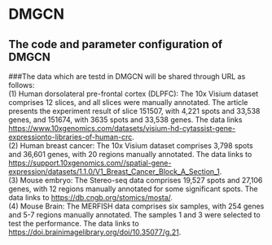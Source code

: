 # DMGCN
## The code and parameter configuration of DMGCN 

###The data which are testd in DMGCN will be shared through URL as follows:  
(1) Human dorsolateral pre-frontal cortex (DLPFC): The 10x Visium dataset comprises 12 slices, and all slices were manually annotated. The article presents the experiment result of slice 151507, with 4,221 spots and 33,538 genes, and 151674, with 3635 spots and 33,538 genes. The data links https://www.10xgenomics.com/datasets/visium-hd-cytassist-gene-expressionto-libraries-of-human-crc.  
(2) Human breast cancer: The 10x Visium dataset comprises 3,798 spots and 36,601 genes, with 20 regions manually annotated. The data links to https://support.10xgenomics.com//spatial-gene-expression/datasets/1.1.0/V1_Breast_Cancer_Block_A_Section_1.  
(3) Mouse embryo: The Stereo-seq data comprises 19,527 spots and 27,106 genes, with 12 regions manually annotated for some significant spots. The data links to https://db.cngb.org/stomics/mosta/.  
(4) Mouse Brain: The MERFISH data comprises six samples, with 254 genes and 5-7 regions manually annotated. The samples 1 and 3 were selected to test the performance. The data links to https://doi.brainimagelibrary.org/doi/10.35077/g.21.  
